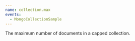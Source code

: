 ```yaml
---
name: collection.max
events:
  - MongoCollectionSample
---
```


The maximum number of documents in a capped collection.